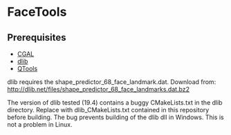 # FaceTools

## Prerequisites
- [CGAL](http://www.cgal.org/)
- [dlib](http://dlib.net/)
- [QTools](../../../QTools)

dlib requires the shape_predictor_68_face_landmark.dat. Download from:
http://dlib.net/files/shape_predictor_68_face_landmarks.dat.bz2

The version of dlib tested (19.4) contains a buggy CMakeLists.txt in the dlib directory.
Replace with dlib_CMakeLists.txt contained in this repository before building.
The bug prevents building of the dlib dll in Windows. This is not a problem in Linux.
